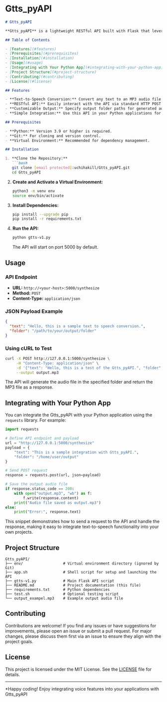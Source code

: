 # Gtts_pyAPI

```markdown
# Gtts_pyAPI

**Gtts_pyAPI** is a lightweight RESTful API built with Flask that leverages [gTTS](https://github.com/pndurette/gTTS) (Google Text-to-Speech) to convert text into speech. This API is designed for easy integration into your Python applications, enabling you to add voice features without hassle.

## Table of Contents

- [Features](#features)
- [Prerequisites](#prerequisites)
- [Installation](#installation)
- [Usage](#usage)
- [Integrating with Your Python App](#integrating-with-your-python-app)
- [Project Structure](#project-structure)
- [Contributing](#contributing)
- [License](#license)

## Features

- **Text-to-Speech Conversion:** Convert any text to an MP3 audio file using Google TTS.
- **RESTful API:** Easily interact with the API via standard HTTP POST requests.
- **Customizable Output:** Specify output folder paths for generated audio files.
- **Simple Integration:** Use this API in your Python applications for notifications, voice-enabled apps, and more.

## Prerequisites

- **Python:** Version 3.9 or higher is required.
- **Git:** For cloning and version control.
- **Virtual Environment:** Recommended for dependency management.

## Installation

1. **Clone the Repository:**
   ```bash
   git clone [email protected]:uchihakill/Gtts_pyAPI.git
   cd Gtts_pyAPI
   ```

2. **Create and Activate a Virtual Environment:**
   ```bash
   python3 -m venv env
   source env/bin/activate
   ```

3. **Install Dependencies:**
   ```bash
   pip install --upgrade pip
   pip install -r requirements.txt
   ```

4. **Run the API:**
   ```bash
   python gtts-v1.py
   ```
   The API will start on port 5000 by default.

## Usage

### API Endpoint

- **URL:** `http://<your-host>:5000/synthesize`
- **Method:** `POST`
- **Content-Type:** `application/json`

### JSON Payload Example

```json
{
  "text": "Hello, this is a sample text to speech conversion.",
  "folder": "/path/to/your/output/folder"
}
```

### Using cURL to Test

```bash
curl -X POST http://127.0.0.1:5000/synthesize \
     -H "Content-Type: application/json" \
     -d '{"text": "Hello, this is a test of the Gtts_pyAPI.", "folder": "/home/user/output"}' \
     --output output.mp3
```

The API will generate the audio file in the specified folder and return the MP3 file as a response.

## Integrating with Your Python App

You can integrate the Gtts_pyAPI with your Python application using the `requests` library. For example:

```python
import requests

# Define API endpoint and payload
url = "http://127.0.0.1:5000/synthesize"
payload = {
    "text": "This is a sample integration with Gtts_pyAPI.",
    "folder": "/home/user/output"
}

# Send POST request
response = requests.post(url, json=payload)

# Save the output audio file
if response.status_code == 200:
    with open("output.mp3", "wb") as f:
        f.write(response.content)
    print("Audio file saved as output.mp3")
else:
    print("Error:", response.text)
```

This snippet demonstrates how to send a request to the API and handle the response, making it easy to integrate text-to-speech functionality into your own projects.

## Project Structure

```
Gtts_pyAPI/
├── env/                  # Virtual environment directory (ignored by Git)
├── app.sh                # Shell script for setup and launching the API
├── gtts-v1.py            # Main Flask API script
├── README.md             # Project documentation (this file)
├── requirements.txt      # Python dependencies
├── test.sh               # Optional testing script
└── output_exampel.mp3    # Example output audio file
```

## Contributing

Contributions are welcome! If you find any issues or have suggestions for improvements, please open an issue or submit a pull request. For major changes, please discuss them first via an issue to ensure they align with the project goals.

## License

This project is licensed under the MIT License. See the [LICENSE](LICENSE) file for details.

---

*Happy coding! Enjoy integrating voice features into your applications with Gtts_pyAPI
